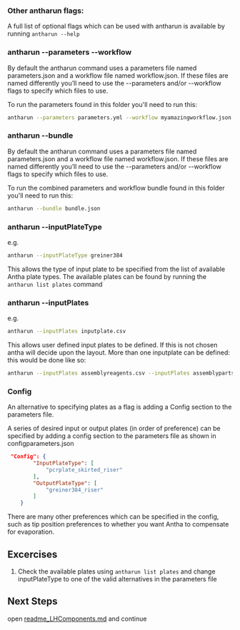 ### Other antharun flags:
 
A full list of optional flags which can be used with antharun is available by running ```antharun --help```

### antharun --parameters --workflow

By default the antharun command uses a parameters file named parameters.json and a workflow file named workflow.json. 
If these files are named differently you’ll need to use the --parameters and/or --workflow flags to specify which files to use.


To run the parameters found in this folder you'll need to run this:

```bash
antharun --parameters parameters.yml --workflow myamazingworkflow.json
```

### antharun --bundle 

By default the antharun command uses a parameters file named parameters.json and a workflow file named workflow.json. 
If these files are named differently you’ll need to use the --parameters and/or --workflow flags to specify which files to use.


To run the combined parameters and workflow bundle found in this folder you'll need to run this:


```bash
antharun --bundle bundle.json 
```


### antharun --inputPlateType

e.g. 
```bash
antharun --inputPlateType greiner384
```

This allows the type of input plate to be specified from the list of available Antha plate types. 
The available plates can be found by running the ```antharun list plates``` command

 

### antharun --inputPlates 

e.g. 
```bash
antharun --inputPlates inputplate.csv 
```

This allows user defined input plates to be defined. If this is not chosen antha will decide upon the layout.
More than one inputplate can be defined: this would be done like so:

```bash
antharun --inputPlates assemblyreagents.csv --inputPlates assemblyparts.csv
```


### Config

An alternative to specifying plates as a flag is adding a Config section to the parameters file.

A series of desired input or output plates (in order of preference) can be specified by adding a config section to the parameters file as shown in configparameters.json

```json
 "Config": {
        "InputPlateType": [
            "pcrplate_skirted_riser"
        ],
        "OutputPlateType": [
            "greiner384_riser"
        ]
    }
```
There are many other preferences which can be specified in the config, such as tip position preferences to whether you want Antha to compensate for evaporation. 	
	
## Excercises

1. Check the available plates using ```antharun list plates``` and change inputPlateType to one of the valid alternatives in the parameters file

## Next Steps
open [readme_LHComponents.md](readme_LHComponent.md) and continue
